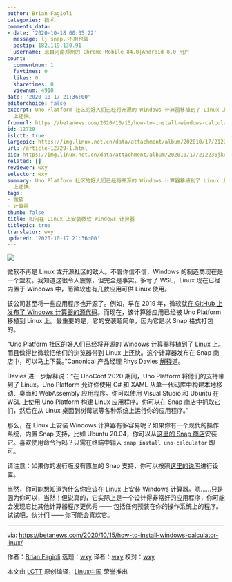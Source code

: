 ```yaml
---
author: Brian Fagioli
categories: 技术
comments_data:
- date: '2020-10-18 00:35:22'
  message: lj snap，不用也罢
  postip: 182.119.130.91
  username: 来自河南郑州的 Chrome Mobile 84.0|Android 8.0 用户
count:
  commentnum: 1
  favtimes: 0
  likes: 0
  sharetimes: 0
  viewnum: 4918
date: '2020-10-17 21:36:00'
editorchoice: false
excerpt: Uno Platform 社区的好人们已经将开源的 Windows 计算器移植到了 Linux 上。而且做得比微软把他们的浏览器带到 Linux
  上还快。
fromurl: https://betanews.com/2020/10/15/how-to-install-windows-calculator-linux/
id: 12729
islctt: true
largepic: https://img.linux.net.cn/data/attachment/album/202010/17/212236jkctltljj0cllxbe.jpg
url: /article-12729-1.html
pic: https://img.linux.net.cn/data/attachment/album/202010/17/212236jkctltljj0cllxbe.jpg.thumb.jpg
related: []
reviewer: wxy
selector: wxy
summary: Uno Platform 社区的好人们已经将开源的 Windows 计算器移植到了 Linux 上。而且做得比微软把他们的浏览器带到 Linux
  上还快。
tags:
- 微软
- 计算器
thumb: false
title: 如何在 Linux 上安装微软 Windows 计算器
titlepic: true
translator: wxy
updated: '2020-10-17 21:36:00'
---
```


![](/data/attachment/album/202010/17/212236jkctltljj0cllxbe.jpg)


微软不再是 Linux 或开源社区的敌人。不管你信不信，Windows 的制造商现在是一个盟友。我知道这很令人震惊，但完全是事实。多亏了 WSL，Linux 现在已经内置于 Windows 中，而微软也有几款应用可供 Linux 使用。


该公司甚至将一些应用程序也开源了。例如，早在 2019 年，微软就[在 GitHub 上发布了 Windows 计算器的源代码](https://betanews.com/2019/03/06/microsoft-windows-calculator-open-source-github/)。而现在，该计算器应用已经被 Uno Platform 移植到 Linux 上。最重要的是，它的安装超简单，因为它是以 Snap 格式打包的。


“Uno Platform 社区的好人们已经将开源的 Windows 计算器移植到了 Linux 上。而且做得比微软把他们的浏览器带到 Linux 上还快。这个计算器发布在 Snap 商店中，可以马上下载。”Canonical 产品经理 Rhys Davies [解释](https://snapcraft.io/blog/the-windows-calculator-on-linux-with-uno-platform)道。


Davies 进一步解释说：“在 UnoConf 2020 期间，Uno Platform 将他们的支持带到了 Linux。Uno Platform 允许你使用 C# 和 XAML 从单一代码库中构建本地移动、桌面和 WebAssembly 应用程序。你可以使用 Visual Studio 和 Ubuntu 在 WSL 上使用 Uno Platform 构建 Linux 应用程序。你可以在 Snap 商店中抓取它们，然后在从 Linux 桌面到树莓派等各种系统上运行你的应用程序。”






那么，在 Linux 上安装 Windows 计算器有多容易呢？如果你有一个现代的操作系统，内置 Snap 支持，比如 Ubuntu 20.04，你可以从[这里的 Snap 商店](https://snapcraft.io/uno-calculator)安装它。喜欢使用命令行吗？只需在终端中输入 `snap install uno-calculator` 即可。


请注意：如果你的发行版没有原生的 Snap 支持，你可以按照[这里的说明](https://snapcraft.io/docs/installing-snapd)进行设置。


当然，你可能想知道为什么你应该在 Linux 上安装 Windows 计算器。嗯……只是因为你可以，当然！但说真的，它实际上是一个设计得非常好的应用程序，你可能会发现它比其他计算器程序更优秀 —— 包括任何预装在你的操作系统上的程序。试试吧，伙计们 —— 你可能会喜欢它。




---


via: <https://betanews.com/2020/10/15/how-to-install-windows-calculator-linux/> 


作者：[Brian Fagioli](https://betanews.com/author/brianfagioli/) 选题：[wxy](https://github.com/wxy) 译者：[wxy](https://github.com/wxy) 校对：[wxy](https://github.com/wxy)


本文由 [LCTT](https://github.com/LCTT/TranslateProject) 原创编译，[Linux中国](/article-12726-1.html) 荣誉推出